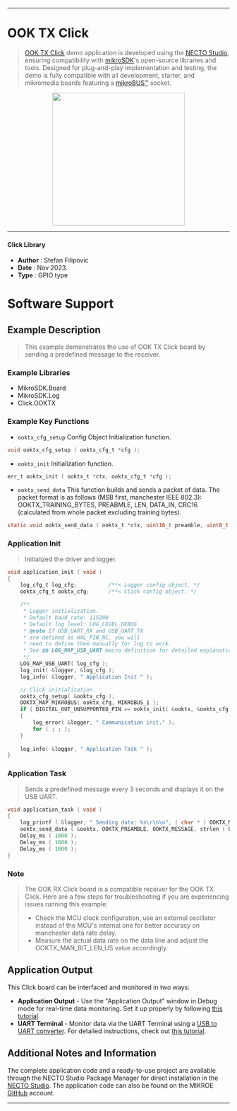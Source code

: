 
---
# OOK TX Click

> [OOK TX Click](https://www.mikroe.com/?pid_product=MIKROE-2903) demo application is developed using
the [NECTO Studio](https://www.mikroe.com/necto), ensuring compatibility with [mikroSDK](https://www.mikroe.com/mikrosdk)'s
open-source libraries and tools. Designed for plug-and-play implementation and testing, the demo is fully compatible with
all development, starter, and mikromedia boards featuring a [mikroBUS&trade;](https://www.mikroe.com/mikrobus) socket.

<p align="center">
  <img src="https://www.mikroe.com/?pid_product=MIKROE-2903&image=1" height=300px>
</p>

---

#### Click Library

- **Author**        : Stefan Filipovic
- **Date**          : Nov 2023.
- **Type**          : GPIO type

# Software Support

## Example Description

> This example demonstrates the use of OOK TX Click board by sending a predefined message to the receiver.

### Example Libraries

- MikroSDK.Board
- MikroSDK.Log
- Click.OOKTX

### Example Key Functions

- `ooktx_cfg_setup` Config Object Initialization function.
```c
void ooktx_cfg_setup ( ooktx_cfg_t *cfg );
```

- `ooktx_init` Initialization function.
```c
err_t ooktx_init ( ooktx_t *ctx, ooktx_cfg_t *cfg );
```

- `ooktx_send_data` This function builds and sends a packet of data. The packet format is as follows (MSB first, manchester IEEE 802.3): OOKTX_TRAINING_BYTES, PREABMLE, LEN, DATA_IN, CRC16 (calculated from whole packet excluding training bytes).
```c
static void ooktx_send_data ( ooktx_t *ctx, uint16_t preamble, uint8_t *data_in, uint8_t len );
```

### Application Init

> Initialized the driver and logger.

```c
void application_init ( void )
{
    log_cfg_t log_cfg;          /**< Logger config object. */
    ooktx_cfg_t ooktx_cfg;      /**< Click config object. */

    /** 
     * Logger initialization.
     * Default baud rate: 115200
     * Default log level: LOG_LEVEL_DEBUG
     * @note If USB_UART_RX and USB_UART_TX 
     * are defined as HAL_PIN_NC, you will 
     * need to define them manually for log to work. 
     * See @b LOG_MAP_USB_UART macro definition for detailed explanation.
     */
    LOG_MAP_USB_UART( log_cfg );
    log_init( &logger, &log_cfg );
    log_info( &logger, " Application Init " );

    // Click initialization.
    ooktx_cfg_setup( &ooktx_cfg );
    OOKTX_MAP_MIKROBUS( ooktx_cfg, MIKROBUS_1 );
    if ( DIGITAL_OUT_UNSUPPORTED_PIN == ooktx_init( &ooktx, &ooktx_cfg ) ) 
    {
        log_error( &logger, " Communication init." );
        for ( ; ; );
    }
    
    log_info( &logger, " Application Task " );
}
```

### Application Task

> Sends a predefined message every 3 seconds and displays it on the USB UART.

```c
void application_task ( void )
{
    log_printf ( &logger, " Sending data: %s\r\n\n", ( char * ) OOKTX_MESSAGE );
    ooktx_send_data ( &ooktx, OOKTX_PREAMBLE, OOKTX_MESSAGE, strlen ( OOKTX_MESSAGE ) );
    Delay_ms ( 1000 );
    Delay_ms ( 1000 );
    Delay_ms ( 1000 );
}
```

### Note

> The OOK RX Click board is a compatible receiver for the OOK TX Click.
Here are a few steps for troubleshooting if you are experiencing issues running this example:
> - Check the MCU clock configuration, use an external oscillator instead of the MCU's internal one for better accuracy on manchester data rate delay.
> - Measure the actual data rate on the data line and adjust the OOKTX_MAN_BIT_LEN_US value accordingly.

## Application Output

This Click board can be interfaced and monitored in two ways:
- **Application Output** - Use the "Application Output" window in Debug mode for real-time data monitoring.
Set it up properly by following [this tutorial](https://www.youtube.com/watch?v=ta5yyk1Woy4).
- **UART Terminal** - Monitor data via the UART Terminal using
a [USB to UART converter](https://www.mikroe.com/click/interface/usb?interface*=uart,uart). For detailed instructions,
check out [this tutorial](https://help.mikroe.com/necto/v2/Getting%20Started/Tools/UARTTerminalTool).

## Additional Notes and Information

The complete application code and a ready-to-use project are available through the NECTO Studio Package Manager for 
direct installation in the [NECTO Studio](https://www.mikroe.com/necto). The application code can also be found on
the MIKROE [GitHub](https://github.com/MikroElektronika/mikrosdk_click_v2) account.

---
